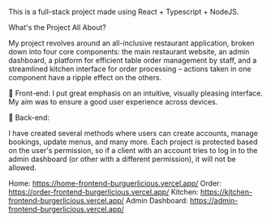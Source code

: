 This is a full-stack project made using React + Typescript + NodeJS.

What's the Project All About?

My project revolves around an all-inclusive restaurant application, broken down into four core components: the main restaurant website, an admin dashboard, a platform for efficient table order management by staff, and a streamlined kitchen interface for order processing – actions taken in one component have a ripple effect on the others.

🎨 Front-end:
I put great emphasis on an intuitive, visually pleasing interface. My aim was to ensure a good user experience across devices.

🔧 Back-end:

I have created several methods where users can create accounts, manage bookings, update menus, and many more. Each project is protected based on the user's permission, so if a client with an account tries to log in to the admin dashboard (or other with a different permission), it will not be allowed.


Home: https://home-frontend-burguerlicious.vercel.app/
Order: https://order-frontend-burgerlicious.vercel.app/
Kitchen: https://kitchen-frontend-burgerlicious.vercel.app/
Admin Dashboard: https://admin-frontend-burgerlicious.vercel.app/
